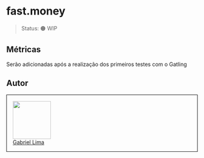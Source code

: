 # fast.money

> Status: 🟠 WIP

## Métricas

Serão adicionadas após a realização dos primeiros testes com o Gatling

## Autor

<div style="border: 1px solid #000;padding:16px" width="200px">
    <img width="100px" src="https://github.com/gabrielSantosLima.png" /> <br>
    <a href="https://github.com/gabrielSantosLima">Gabriel Lima</a>
</div>

